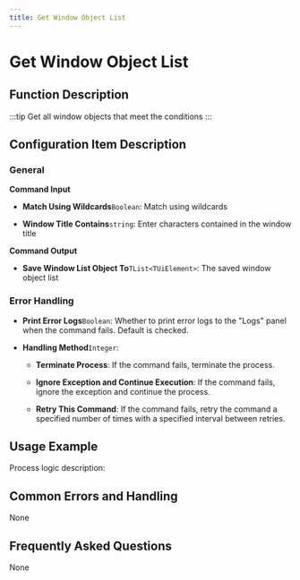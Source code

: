 ```yaml
---
title: Get Window Object List
---
```


# Get Window Object List

## Function Description

:::tip 
Get all window objects that meet the conditions
:::

## Configuration Item Description

### General

**Command Input**

- **Match Using Wildcards**`Boolean`: Match using wildcards

- **Window Title Contains**`string`: Enter characters contained in the window title


**Command Output**

- **Save Window List Object To**`TList<TUiElement>`: The saved window object list


### Error Handling

- **Print Error Logs**`Boolean`: Whether to print error logs to the "Logs" panel when the command fails. Default is checked. 

- **Handling Method**`Integer`:

    - **Terminate Process**: If the command fails, terminate the process.

    - **Ignore Exception and Continue Execution**: If the command fails, ignore the exception and continue the process.

    - **Retry This Command**: If the command fails, retry the command a specified number of times with a specified interval between retries.

## Usage Example

Process logic description:

## Common Errors and Handling

None

## Frequently Asked Questions

None

